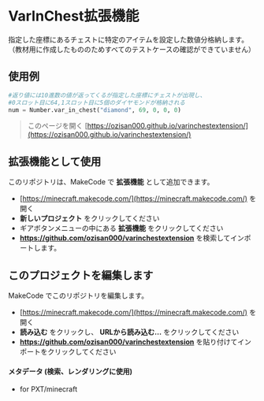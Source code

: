 # VarInChest拡張機能
指定した座標にあるチェストに特定のアイテムを設定した数値分格納します。
（教材用に作成したもののためすべてのテストケースの確認ができていません）

## 使用例
```python
#返り値には10進数の値が返ってくるが指定した座標にチェストが出現し、
#0スロット目に64,1スロット目に5個のダイヤモンドが格納される
num = Number.var_in_chest("diamond", 69, 0, 0, 0)
```



> このページを開く [https://ozisan000.github.io/varinchestextension/](https://ozisan000.github.io/varinchestextension/)

## 拡張機能として使用

このリポジトリは、MakeCode で **拡張機能** として追加できます。

* [https://minecraft.makecode.com/](https://minecraft.makecode.com/) を開く
* **新しいプロジェクト** をクリックしてください
* ギアボタンメニューの中にある **拡張機能** をクリックしてください
* **https://github.com/ozisan000/varinchestextension** を検索してインポートします。

## このプロジェクトを編集します

MakeCode でこのリポジトリを編集します。

* [https://minecraft.makecode.com/](https://minecraft.makecode.com/) を開く
* **読み込む** をクリックし、 **URLから読み込む...** をクリックしてください
* **https://github.com/ozisan000/varinchestextension** を貼り付けてインポートをクリックしてください

#### メタデータ (検索、レンダリングに使用)

* for PXT/minecraft
<script src="https://makecode.com/gh-pages-embed.js"></script><script>makeCodeRender("{{ site.makecode.home_url }}", "{{ site.github.owner_name }}/{{ site.github.repository_name }}");</script>
